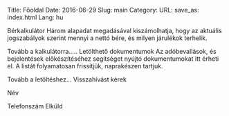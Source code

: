 Title: Főoldal
Date: 2016-06-29
Slug: main
Category: 
URL:
save_as: index.html
Lang: hu

Bérkalkulátor
Három alapadat megadásával kiszámolhatja, hogy az aktuális jogszabályok szerint mennyi a nettó bére, és milyen járulékok terhelik. 

Tovább a kalkulátorra.....
Letölthető dokumentumok
Az adóbevallások, és bejelentések előkészítéséhez segítséget nyújtó dokumentumokat itt érheti el.  A listát folyamatosan frissítjük, naprakészen tartjuk.
 
Tovább a letöltéshez...
Visszahívást kérek
 
Név

Telefonszám
Elküld

